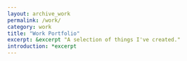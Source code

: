 ```yaml
---
layout: archive_work
permalink: /work/
category: work
title: "Work Portfolio"
excerpt: &excerpt "A selection of things I've created."
introduction: *excerpt
---
```

